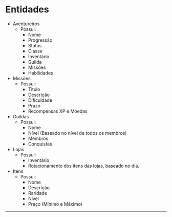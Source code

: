 # Entidades

- Aventureiros
    - Possui:
        - Nome
        - Progressão
        - Status
        - Classe
        - Inventário
        - Guilda
        - Missões
        - Habilidades
- Missões
    - Possui:
        - Titulo
        - Descrição
        - Dificuldade
        - Prazo
        - Recompensas XP e Moedas
- Guildas
    - Possui: 
        - Nome 
        - Nível (Baseado no nível de todos os membros)
        - Membros
        - Conquistas
- Lojas
    - Possui:
        - Inventário
        - Rotacionamento dos itens das lojas, baseado no dia.
- Itens
    - Possui:
        - Nome
        - Descrição
        - Raridade
        - Nível
        - Preço (Mínimo e Máximo)

---